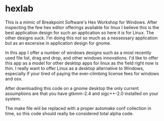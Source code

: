 # hexlab
This is a mimic of Breakpoint Software's Hex Workshop for Windows. After inspecting the few hex editor offerings available for linux I believe this is the best application design for such an application so here it is for Linux. The other designs suck. 
I'm doing this not so much as a nessessary application but as an excersise in application design for gnome.

In this app I offer a number of windows designs such as a most recently used file list, drag and drop, and other windows innovations. I'd like to offer this app as a model for other desktop apps for linux as the field right now is thin. I really want to offer Linux as a desktop alternative to Windows, especially if your tired of paying the ever-climbing license fees for windows and osx.

After downloading this code on a gnome desktop the only current assumptions are that you have gtkmm-2.4 and sigc++-2.0 installed on your system.

The make file wiil be replaced with a proper automake conf collection in time, so this code should really be considered total alpha code.

